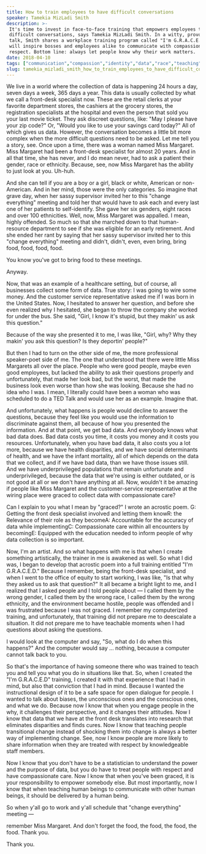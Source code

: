 ```yaml
---
title: How to train employees to have difficult conversations
speaker: Tamekia MizLadi Smith
description: >-
 It's time to invest in face-to-face training that empowers employees to have
 difficult conversations, says Tamekia MizLadi Smith. In a witty, provocative
 talk, Smith shares a workplace training program called "I'm G.R.A.C.E.D." that
 will inspire bosses and employees alike to communicate with compassion and
 respect. Bottom line: always let people know why their work matters.
date: 2018-04-10
tags: ["communication","compassion","identity","data","race","teaching","social-change","work"]
slug: tamekia_mizladi_smith_how_to_train_employees_to_have_difficult_conversations
---
```


We live in a world where the collection of data is happening 24 hours a day, seven days a
week, 365 days a year. This data is usually collected by what we call a front-desk
specialist now. These are the retail clerks at your favorite department stores, the
cashiers at the grocery stores, the registration specialists at the hospital and even the
person that sold you your last movie ticket. They ask discreet questions, like: "May I
please have your zip code?" Or, "Would you like to use your savings card today?" All of
which gives us data. However, the conversation becomes a little bit more complex when the
more difficult questions need to be asked. Let me tell you a story, see. Once upon a time,
there was a woman named Miss Margaret. Miss Margaret had been a front-desk specialist for
almost 20 years. And in all that time, she has never, and I do mean never, had to ask a
patient their gender, race or ethnicity. Because, see, now Miss Margaret has the ability
to just look at you. Uh-huh.

And she can tell if you are a boy or a girl, black or white, American or non-American. And
in her mind, those were the only categories. So imagine that grave day, when her sassy
supervisor invited her to this "change everything" meeting and told her that would have to
ask each and every last one of her patients to self-identify. She gave her six genders,
eight races and over 100 ethnicities. Well, now, Miss Margaret was appalled. I mean, highly
offended. So much so that she marched down to that human-resource department to see if she
was eligible for an early retirement. And she ended her rant by saying that her sassy
supervisor invited her to this "change everything" meeting and didn't, didn't, even, even
bring, bring food, food, food, food.

You know you've got to bring food to these meetings.

Anyway.

Now, that was an example of a healthcare setting, but of course, all businesses collect
some form of data. True story: I was going to wire some money. And the customer service
representative asked me if I was born in the United States. Now, I hesitated to answer her
question, and before she even realized why I hesitated, she began to throw the company she
worked for under the bus. She said, "Girl, I know it's stupid, but they makin' us ask this
question."

Because of the way she presented it to me, I was like, "Girl, why? Why they makin' you ask
this question? Is they deportin' people?"

But then I had to turn on the other side of me, the more professional speaker-poet side of
me. The one that understood that there were little Miss Margarets all over the place.
People who were good people, maybe even good employees, but lacked the ability to ask
their questions properly and unfortunately, that made her look bad, but the worst, that
made the business look even worse than how she was looking. Because she had no idea who I
was. I mean, I literally could have been a woman who was scheduled to do a TED Talk and
would use her as an example. Imagine that.

And unfortunately, what happens is people would decline to answer the questions, because
they feel like you would use the information to discriminate against them, all because of
how you presented the information. And at that point, we get bad data. And everybody knows
what bad data does. Bad data costs you time, it costs you money and it costs you
resources. Unfortunately, when you have bad data, it also costs you a lot more, because we
have health disparities, and we have social determinants of health, and we have the infant
mortality, all of which depends on the data that we collect, and if we have bad data, than
we have those issues still. And we have underprivileged populations that remain
unfortunate and underprivileged, because the data that we're using is either outdated, or
is not good at all or we don't have anything at all. Now, wouldn't it be amazing if people
like Miss Margaret and the customer-service representative at the wiring place were graced
to collect data with compassionate care?

Can I explain to you what I mean by "graced?" I wrote an acrostic poem. G: Getting the
front desk specialist involved and letting them knowR: the Relevance of their role as they
becomeA: Accountable for the accuracy of data while implementingC: Compassionate care
within all encounters by becomingE: Equipped with the education needed to inform people of
why data collection is so important.

Now, I'm an artist. And so what happens with me is that when I create something
artistically, the trainer in me is awakened as well. So what I did was, I began to develop
that acrostic poem into a full training entitled "I'm G.R.A.C.E.D." Because I remember,
being the front-desk specialist, and when I went to the office of equity to start working,
I was like, "Is that why they asked us to ask that question?" It all became a bright light
to me, and I realized that I asked people and I told people about — I called them by the
wrong gender, I called them by the wrong race, I called them by the wrong ethnicity, and
the environment became hostile, people was offended and I was frustrated because I was not
graced. I remember my computerized training, and unfortunately, that training did not
prepare me to deescalate a situation. It did not prepare me to have teachable moments when
I had questions about asking the questions.

I would look at the computer and say, "So, what do I do when this happens?" And the
computer would say ... nothing, because a computer cannot talk back to
you.

So that's the importance of having someone there who was trained to teach you and tell you
what you do in situations like that. So, when I created the "I'm G.R.A.C.E.D" training, I
created it with that experience that I had in mind, but also that conviction that I had in
mind. Because I wanted the instructional design of it to be a safe space for open dialogue
for people. I wanted to talk about biases, the unconscious ones and the conscious ones,
and what we do. Because now I know that when you engage people in the why, it challenges
their perspective, and it changes their attitudes. Now I know that data that we have at
the front desk translates into research that eliminates disparities and finds cures. Now I
know that teaching people transitional change instead of shocking them into change is
always a better way of implementing change. See, now I know people are more likely to
share information when they are treated with respect by knowledgeable staff
members.

Now I know that you don't have to be a statistician to understand the power and the
purpose of data, but you do have to treat people with respect and have compassionate care.
Now I know that when you've been graced, it is your responsibility to empower somebody
else. But most importantly, now I know that when teaching human beings to communicate with
other human beings, it should be delivered by a human being.

So when y'all go to work and y'all schedule that "change everything" meeting
—

remember Miss Margaret. And don't forget the food, the food, the food, the food. Thank
you.

Thank you.

<!--
ad_duration=3.33
comment_count=46
event="TED2018"
external_start_time=0
has_talk_citation=0
intro_duration=11.82
is_subtitle_required="False"
is_talk_featured="True"
language="en"
language_swap="False"
native_language="en"
number_of_related_talks=6
number_of_speakers=1
number_of_subtitled_videos=19
number_of_tags=8
number_of_talk_download_languages=19
number_of_talk_more_resources=0
number_of_talk_recommendations=0
number_of_talks_take_actions=1
post_ad_duration=0.83
published_timestamp="2018-07-20 14:39:31"
recording_date="2018-04-10"
speaker_description="Performer, mentor"
speaker_is_published=1
speaker_name="Tamekia MizLadi Smith"
talk_more_resources=[]
talk_name="How to train employees to have difficult conversations"
talks_tags=["communication","compassion","identity","data","race","teaching","social-change","work"]
url_audio="https://download.ted.com/talks/TamekiaMizLadiSmith_2018.mp3?apikey=acme-roadrunner"
url_photo_speaker="https://pe.tedcdn.com/images/ted/d40aa9ac80ffa0155636b55c2d99bad0d62a2ec2_254x191.jpg"
url_photo_talk="https://s3.amazonaws.com/talkstar-photos/uploads/93dcf66f-4923-44b8-a554-22bf3d48beae/TamekiaMizLadiSmith_2018-embed.jpg"
url_webpage="https://www.ted.com/talks/tamekia_mizladi_smith_how_to_train_employees_to_have_difficult_conversations"
video_type_name="TED Stage Talk"
-->